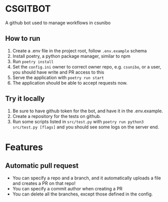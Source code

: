 # CSGITBOT

A github bot used to manage workflows in csunibo

## How to run

1. Create a .env file in the project root, follow `.env.example` schema
2. Install poetry, a python package manager, similar to npm
3. Run `poetry install`
4. Set the `config.ini` owner to correct owner repo, e.g. `csunibo`, or a user, you should have write and PR access to this
5. Serve the application with `poetry run start`
6. The application should be able to accept requests now.

## Try it locally
1. Be sure to have github token for the bot, and have it in the .env.example.
2. Create a repository for the tests on github.
3. Run some scripts listed  in `src/test.py` with `poetry run python3 src/test.py [flags]` and you should see some logs on the server end.

# Features

## Automatic pull request

- You can specify a repo and a branch, and it automatically uploads a file and creates a PR on that repo!
- You can specify a commit author when creating a PR
- You can delete all the branches, except those defined in the config.